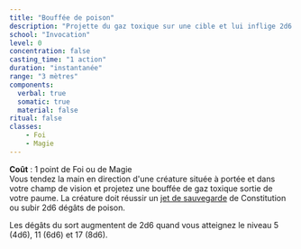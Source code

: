 ```yaml
---
title: "Bouffée de poison"
description: "Projette du gaz toxique sur une cible et lui inflige 2d6 dégâts de poison."
school: "Invocation"
level: 0
concentration: false
casting_time: "1 action"
duration: "instantanée"
range: "3 mètres"
components:
  verbal: true
  somatic: true
  material: false
ritual: false
classes:
    - Foi
    - Magie
---
```

**Coût** : 1 point de Foi ou de Magie  
Vous tendez la main en direction d'une créature située à portée et dans votre champ de vision et projetez une bouffée de gaz toxique sortie de votre paume. La créature doit réussir un [jet de sauvegarde](/utiliser-les-caracteristiques/#jets-de-sauvegarde) de Constitution ou subir 2d6 dégâts de poison.

Les dégâts du sort augmentent de 2d6 quand vous atteignez le niveau 5 (4d6), 11 (6d6) et 17 (8d6).
